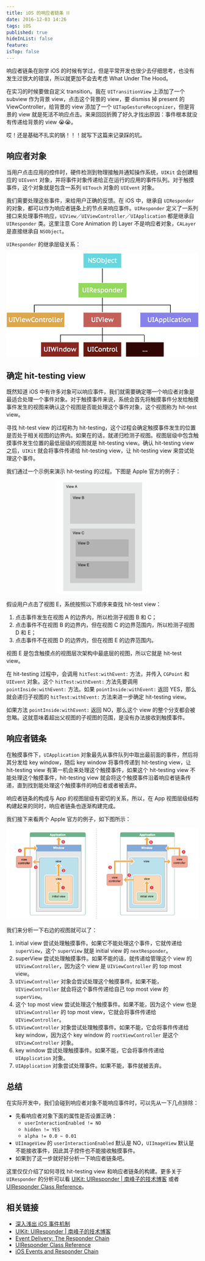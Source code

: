 ```yaml
---
title: iOS 的响应者链条 ⛓️
date: 2016-12-03 14:26
tags: iOS
published: true
hideInList: false
feature: 
isTop: false
---
```

响应者链条在刚学 iOS 的时候有学过，但是平常开发也很少去仔细思考，也没有发生过很大的错误，所以就更加不会去考虑 What Under The Hood。

在实习的时候要做自定义 transition。我在 `UITransitionView` 上添加了一个 subview 作为背景 view，点击这个背景的 view，要 dismiss 掉 present 的 ViewController，给背景的 view 添加了一个 `UITapGestureRecognizer`，但是背景的 view 就是死活不响应点击。来来回回折腾了好久才找出原因：事件根本就没有传递给背景的 view 😭😭。

<!-- more -->

哎！还是基础不扎实的锅！！！就写下这篇来记录踩的坑。

## 响应者对象

当用户点击应用的控件时，硬件检测到物理接触并通知操作系统，`UIKit` 会创建相应的 `UIEvent` 对象，并将事件对象传递给正在运行的应用的事件队列。对于触摸事件，这个对象就是包含一系列 `UITouch` 对象的 `UIEvent` 对象。

我们需要处理这些事件，来给用户正确的反馈。在 iOS 中，继承自 `UIResponder` 的对象，都可以作为响应者链条上的节点来响应事件。`UIResponder` 定义了一系列接口来处理事件响应，`UIView`／`UIViewController`／`UIApplication` 都是继承自 `UIResponder` 类。这里注意 Core Animation 的 Layer 不是响应者对象，`CALayer` 是直接继承自 `NSObject`。

`UIResponder` 的继承层级关系：

<div align=center>
<img src='https://github.com/LZhenHong/BlogImages/blob/master/UIKit-Framework.png?raw=true' alt='UIKit Framework' />
<div align=left>

## 确定 hit-testing view

既然知道 iOS 中有许多对象可以响应事件，我们就需要确定哪一个响应者对象是最适合处理一个事件对象。对于触摸事件来说，系统会首先将触摸事件分发给触摸事件发生的视图来确认这个视图是否能处理这个事件对象，这个视图称为 hit-test view。

寻找 hit-test view 的过程称为 hit-testing，这个过程会确定触摸事件发生的位置是否处于相关视图的边界内。如果在的话，就递归检测子视图。视图层级中包含触摸事件发生位置的最低层级的视图就是 hit-testing view。确认 hit-testing view 之后，`UIKit` 就会将事件传递给 hit-testing view，让 hit-testing view 来尝试处理这个事件。

我们通过一个示例来演示 hit-testing 的过程。下图是 Apple 官方的例子：

<div align=center>
<img src='https://github.com/LZhenHong/BlogImages/blob/master/hit_testing_2x.png?raw=true' width=240 alt='Hit Testing' />
<div align=left>

假设用户点击了视图 E，系统按照以下顺序来查找 hit-test view：

1. 点击事件发生在视图 A 的边界内，所以检测子视图 B 和 C；
2. 点击事件不在视图 B 的边界内，但在视图 C 的边界范围内，所以检测子视图 D 和 E；
3. 点击事件不在视图 D 的边界内，但在视图 E 的边界范围内。

视图 E 是包含触摸点的视图层次架构中最底层的视图，所以它就是 hit-test view。

在 hit-testing 过程中，会调用 `hitTest:withEvent:` 方法，并传入 `CGPoint` 和 `UIEvent` 对象。这个 `hitTest:withEvent:` 方法先要调用 `pointInside:withEvent:` 方法。如果 `pointInside:withEvent:` 返回 YES，那么就会递归子视图的 `hitTest:withEvent:` 方法来进一步确定 hit-testing view。

如果方法 `pointInside:withEvent:` 返回 NO，那么这个 view 的整个分支都会被忽略。这就意味着超出父视图的子视图的范围，是没有办法接收到触摸事件。

## 响应者链条

在触摸事件下，`UIApplication` 对象最先从事件队列中取出最前面的事件，然后将其分发给 key window，随后 key window 将事件传递到 hit-testing view，让 hit-testing view 有第一机会来处理这个触摸事件，如果这个 hit-testing view 不能处理这个触摸事件，hit-testing view 就会将这个触摸事件沿着响应者链条传递，直到找到能处理这个触摸事件的响应者或者被丢弃。

响应者链条的构成与 App 的视图层级有密切的关系，所以，在 App 视图层级结构构建起来的同时，响应者链条也逐渐构建完成。

我们接下来看两个 Apple 官方的例子，如下图所示：

<div align=center>
<img src='https://github.com/LZhenHong/BlogImages/blob/master/iOS_responder_chain_2x.png?raw=true' width=540 alt='iOS Responder Chain' />
<div align=left>

我们来分析一下右边的视图就可以了：

1. initial view 尝试处理触摸事件。如果它不能处理这个事件，它就传递给 `superView`，这个 `superView` 就是 initial view 的 `nextResponder`。
2. superView 尝试处理触摸事件。如果不能的话，就传递给管理这个 view 的 `UIViewController`，因为这个 view 是 `UIViewController` 的 top most view。
3. `UIViewController` 对象会尝试处理这个触摸事件。如果不能，`UIViewController` 就会将这个事件传递给自己 top most view 的 `superView`。
4. 这个 top most view 尝试处理这个触摸事件。如果不能，因为这个 view 也是 `UIViewController` 的 top most view，它就会将事件传递给 `UIViewController`。
5. `UIViewController` 对象尝试处理触摸事件。如果不能，它会将事件传递给 key window，因为这个 key window 的 `rootViewController` 是这个 `UIViewController` 对象。
6. key window 尝试处理触摸事件。如果不能，它会将事件传递给 `UIApplication` 对象。
7. `UIApplication` 对象尝试处理事件。如果不能，事件就被丢弃。

## 总结

在实际开发中，我们会碰到响应者对象不能响应事件时，可以先从一下几点排除：

* 先看响应者对象下面的属性是否设置正确：
    * `userInteractionEnabled != NO`
    * `hidden != YES`
    * `alpha != 0.0 ~ 0.01`
* `UIImageView` 的 `userInteractionEnabled` 默认是 NO，`UIImageView` 默认是不能接收事件，因此其子控件也不能接收触摸事件。
* 如果到了这一步就好好分析一下响应者链条吧。

这里仅仅介绍了如何寻找 hit-testing view 和响应者链条的构建。更多关于 `UIResponder` 的分析可以看 [UIKit: UIResponder | 南峰子的技术博客][2] 或者 [UIResponder Class Reference][5]。

## 相关链接

* [深入浅出 iOS 事件机制][1]
* [UIKit: UIResponder | 南峰子的技术博客][2]
* [Event Delivery: The Responder Chain][4]
* [UIResponder Class Reference][5]
* [iOS Events and Responder Chain][3]

[1]: http://zhoon.github.io/ios/2015/04/12/ios-event.html
[2]: http://southpeak.github.io/2015/03/07/cocoa-uikit-uiresponder/
[3]: https://www.zybuluo.com/MicroCai/note/66142
[4]: https://developer.apple.com/library/content/documentation/EventHandling/Conceptual/EventHandlingiPhoneOS/event_delivery_responder_chain/event_delivery_responder_chain.html#//apple_ref/doc/uid/TP40009541-CH4-SW2
[5]: https://developer.apple.com/library/ios/documentation/UIKit/Reference/UIResponder_Class
[6]: https://developer.apple.com/library/content/documentation/EventHandling/Conceptual/EventHandlingiPhoneOS/Art/hit_testing_2x.png
[7]: https://developer.apple.com/library/content/documentation/EventHandling/Conceptual/EventHandlingiPhoneOS/Art/iOS_responder_chain_2x.png
[8]: https://github.com/LZhenHong/BlogImages/blob/master/UIKit-Framework.png?raw=true

